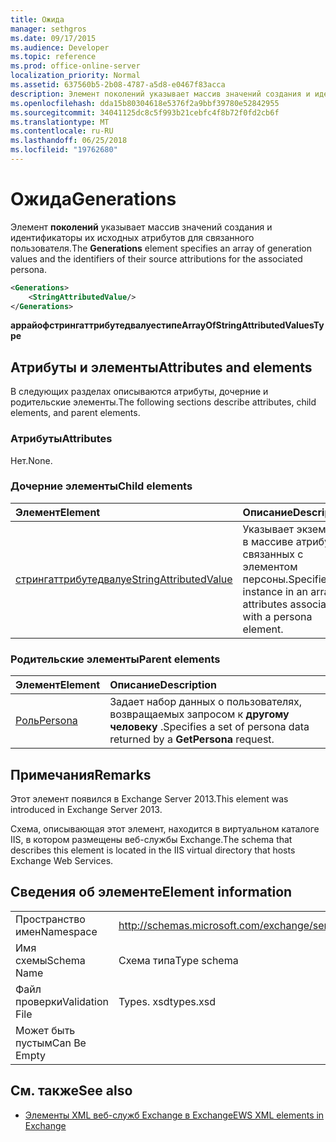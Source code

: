 ```yaml
---
title: Ожида
manager: sethgros
ms.date: 09/17/2015
ms.audience: Developer
ms.topic: reference
ms.prod: office-online-server
localization_priority: Normal
ms.assetid: 637560b5-2b08-4787-a5d8-e0467f83acca
description: Элемент поколений указывает массив значений создания и идентификаторы их исходных атрибутов для связанного пользователя.
ms.openlocfilehash: dda15b80304618e5376f2a9bbf39780e52842955
ms.sourcegitcommit: 34041125dc8c5f993b21cebfc4f8b72f0fd2cb6f
ms.translationtype: MT
ms.contentlocale: ru-RU
ms.lasthandoff: 06/25/2018
ms.locfileid: "19762680"
---
```

# <a name="generations"></a><span data-ttu-id="6e487-103">Ожида</span><span class="sxs-lookup"><span data-stu-id="6e487-103">Generations</span></span>

<span data-ttu-id="6e487-104">Элемент **поколений** указывает массив значений создания и идентификаторы их исходных атрибутов для связанного пользователя.</span><span class="sxs-lookup"><span data-stu-id="6e487-104">The **Generations** element specifies an array of generation values and the identifiers of their source attributions for the associated persona.</span></span> 
  
```XML
<Generations>
    <StringAttributedValue/>
</Generations>
```

 <span data-ttu-id="6e487-105">**аррайофстрингаттрибутедвалуестипе**</span><span class="sxs-lookup"><span data-stu-id="6e487-105">**ArrayOfStringAttributedValuesType**</span></span>
## <a name="attributes-and-elements"></a><span data-ttu-id="6e487-106">Атрибуты и элементы</span><span class="sxs-lookup"><span data-stu-id="6e487-106">Attributes and elements</span></span>

<span data-ttu-id="6e487-107">В следующих разделах описываются атрибуты, дочерние и родительские элементы.</span><span class="sxs-lookup"><span data-stu-id="6e487-107">The following sections describe attributes, child elements, and parent elements.</span></span>
  
### <a name="attributes"></a><span data-ttu-id="6e487-108">Атрибуты</span><span class="sxs-lookup"><span data-stu-id="6e487-108">Attributes</span></span>

<span data-ttu-id="6e487-109">Нет.</span><span class="sxs-lookup"><span data-stu-id="6e487-109">None.</span></span>
  
### <a name="child-elements"></a><span data-ttu-id="6e487-110">Дочерние элементы</span><span class="sxs-lookup"><span data-stu-id="6e487-110">Child elements</span></span>

|<span data-ttu-id="6e487-111">**Элемент**</span><span class="sxs-lookup"><span data-stu-id="6e487-111">**Element**</span></span>|<span data-ttu-id="6e487-112">**Описание**</span><span class="sxs-lookup"><span data-stu-id="6e487-112">**Description**</span></span>|
|:-----|:-----|
|[<span data-ttu-id="6e487-113">стрингаттрибутедвалуе</span><span class="sxs-lookup"><span data-stu-id="6e487-113">StringAttributedValue</span></span>](stringattributedvalue.md) <br/> |<span data-ttu-id="6e487-114">Указывает экземпляр в массиве атрибутов, связанных с элементом персоны.</span><span class="sxs-lookup"><span data-stu-id="6e487-114">Specifies an instance in an array of attributes associated with a persona element.</span></span>  <br/> |
   
### <a name="parent-elements"></a><span data-ttu-id="6e487-115">Родительские элементы</span><span class="sxs-lookup"><span data-stu-id="6e487-115">Parent elements</span></span>

|<span data-ttu-id="6e487-116">**Элемент**</span><span class="sxs-lookup"><span data-stu-id="6e487-116">**Element**</span></span>|<span data-ttu-id="6e487-117">**Описание**</span><span class="sxs-lookup"><span data-stu-id="6e487-117">**Description**</span></span>|
|:-----|:-----|
|[<span data-ttu-id="6e487-118">Роль</span><span class="sxs-lookup"><span data-stu-id="6e487-118">Persona</span></span>](persona.md) <br/> |<span data-ttu-id="6e487-119">Задает набор данных о пользователях, возвращаемых запросом к **другому человеку** .</span><span class="sxs-lookup"><span data-stu-id="6e487-119">Specifies a set of persona data returned by a **GetPersona** request.</span></span>  <br/> |
   
## <a name="remarks"></a><span data-ttu-id="6e487-120">Примечания</span><span class="sxs-lookup"><span data-stu-id="6e487-120">Remarks</span></span>

<span data-ttu-id="6e487-121">Этот элемент появился в Exchange Server 2013.</span><span class="sxs-lookup"><span data-stu-id="6e487-121">This element was introduced in Exchange Server 2013.</span></span>
  
<span data-ttu-id="6e487-122">Схема, описывающая этот элемент, находится в виртуальном каталоге IIS, в котором размещены веб-службы Exchange.</span><span class="sxs-lookup"><span data-stu-id="6e487-122">The schema that describes this element is located in the IIS virtual directory that hosts Exchange Web Services.</span></span>
  
## <a name="element-information"></a><span data-ttu-id="6e487-123">Сведения об элементе</span><span class="sxs-lookup"><span data-stu-id="6e487-123">Element information</span></span>

|||
|:-----|:-----|
|<span data-ttu-id="6e487-124">Пространство имен</span><span class="sxs-lookup"><span data-stu-id="6e487-124">Namespace</span></span>  <br/> |http://schemas.microsoft.com/exchange/services/2006/types  <br/> |
|<span data-ttu-id="6e487-125">Имя схемы</span><span class="sxs-lookup"><span data-stu-id="6e487-125">Schema Name</span></span>  <br/> |<span data-ttu-id="6e487-126">Схема типа</span><span class="sxs-lookup"><span data-stu-id="6e487-126">Type schema</span></span>  <br/> |
|<span data-ttu-id="6e487-127">Файл проверки</span><span class="sxs-lookup"><span data-stu-id="6e487-127">Validation File</span></span>  <br/> |<span data-ttu-id="6e487-128">Types. xsd</span><span class="sxs-lookup"><span data-stu-id="6e487-128">types.xsd</span></span>  <br/> |
|<span data-ttu-id="6e487-129">Может быть пустым</span><span class="sxs-lookup"><span data-stu-id="6e487-129">Can Be Empty</span></span>  <br/> ||
   
## <a name="see-also"></a><span data-ttu-id="6e487-130">См. также</span><span class="sxs-lookup"><span data-stu-id="6e487-130">See also</span></span>



- [<span data-ttu-id="6e487-131">Элементы XML веб-служб Exchange в Exchange</span><span class="sxs-lookup"><span data-stu-id="6e487-131">EWS XML elements in Exchange</span></span>](ews-xml-elements-in-exchange.md)

